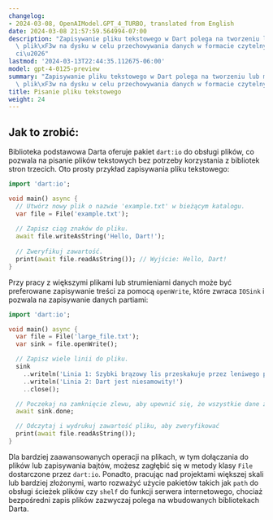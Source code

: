 ```yaml
---
changelog:
- 2024-03-08, OpenAIModel.GPT_4_TURBO, translated from English
date: 2024-03-08 21:57:59.564994-07:00
description: "Zapisywanie pliku tekstowego w Dart polega na tworzeniu lub modyfikowaniu\
  \ plik\xF3w na dysku w celu przechowywania danych w formacie czytelnym. Programi\u015B\
  ci\u2026"
lastmod: '2024-03-13T22:44:35.112675-06:00'
model: gpt-4-0125-preview
summary: "Zapisywanie pliku tekstowego w Dart polega na tworzeniu lub modyfikowaniu\
  \ plik\xF3w na dysku w celu przechowywania danych w formacie czytelnym."
title: Pisanie pliku tekstowego
weight: 24
---
```


## Jak to zrobić:
Biblioteka podstawowa Darta oferuje pakiet `dart:io` do obsługi plików, co pozwala na pisanie plików tekstowych bez potrzeby korzystania z bibliotek stron trzecich. Oto prosty przykład zapisywania pliku tekstowego:

```dart
import 'dart:io';

void main() async {
  // Utwórz nowy plik o nazwie 'example.txt' w bieżącym katalogu.
  var file = File('example.txt');
  
  // Zapisz ciąg znaków do pliku.
  await file.writeAsString('Hello, Dart!');
  
  // Zweryfikuj zawartość.
  print(await file.readAsString()); // Wyjście: Hello, Dart!
}
```

Przy pracy z większymi plikami lub strumieniami danych może być preferowane zapisywanie treści za pomocą `openWrite`, które zwraca `IOSink` i pozwala na zapisywanie danych partiami:

```dart
import 'dart:io';

void main() async {
  var file = File('large_file.txt');
  var sink = file.openWrite();

  // Zapisz wiele linii do pliku.
  sink
    ..writeln('Linia 1: Szybki brązowy lis przeskakuje przez leniwego psa.')
    ..writeln('Linia 2: Dart jest niesamowity!')
    ..close();

  // Poczekaj na zamknięcie zlewu, aby upewnić się, że wszystkie dane zostały zapisane do pliku.
  await sink.done;

  // Odczytaj i wydrukuj zawartość pliku, aby zweryfikować
  print(await file.readAsString());
}
```

Dla bardziej zaawansowanych operacji na plikach, w tym dołączania do plików lub zapisywania bajtów, możesz zagłębić się w metody klasy `File` dostarczone przez `dart:io`. Ponadto, pracując nad projektami większej skali lub bardziej złożonymi, warto rozważyć użycie pakietów takich jak `path` do obsługi ścieżek plików czy `shelf` do funkcji serwera internetowego, chociaż bezpośredni zapis plików zazwyczaj polega na wbudowanych bibliotekach Darta.
